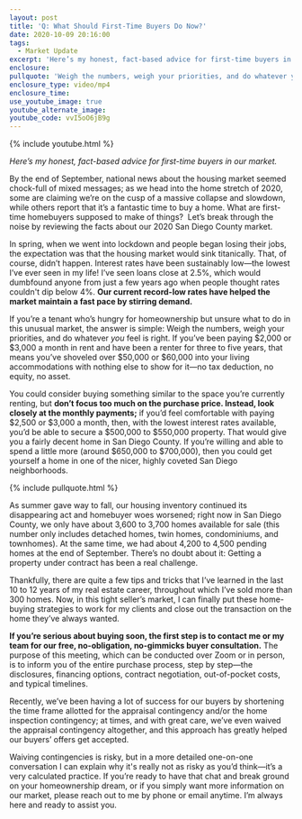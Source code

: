 ```yaml
---
layout: post
title: 'Q: What Should First-Time Buyers Do Now?'
date: 2020-10-09 20:16:00
tags:
  - Market Update
excerpt: 'Here’s my honest, fact-based advice for first-time buyers in our market.'
enclosure:
pullquote: 'Weigh the numbers, weigh your priorities, and do whatever you feel is right.'
enclosure_type: video/mp4
enclosure_time:
use_youtube_image: true
youtube_alternate_image:
youtube_code: vvI5oO6jB9g
---
```


{% include youtube.html %}

*Here’s my honest, fact-based advice for first-time buyers in our market.*

By the end of September, national news about the housing market seemed chock-full of mixed messages; as we head into the home stretch of 2020, some are claiming we’re on the cusp of a massive collapse and slowdown, while others report that it’s a fantastic time to buy a home. What are first-time homebuyers supposed to make of things?&nbsp; Let’s break through the noise by reviewing the facts about our 2020 San Diego County market.&nbsp;

In spring, when we went into lockdown and people began losing their jobs, the expectation was that the housing market would sink titanically. That, of course, didn’t happen. Interest rates have been sustainably low—the lowest I’ve ever seen in my life\! I’ve seen loans close at 2.5%, which would dumbfound anyone from just a few years ago when people thought rates couldn't dip below 4%. **Our current record-low rates have helped the market maintain a fast pace by stirring demand.&nbsp;**

If you’re a tenant who’s hungry for homeownership but unsure what to do in this unusual market, the answer is simple: Weigh the numbers, weigh your priorities, and do whatever *you* feel is right. If you’ve been paying $2,000 or $3,000 a month in rent and have been a renter for three to five years, that means you’ve shoveled over $50,000 or $60,000 into your living accommodations with nothing else to show for it—no tax deduction, no equity, no asset.&nbsp;

You could consider buying something similar to the space you’re currently renting, but **don’t focus too much on the purchase price. Instead, look closely at the monthly payments;** if you’d feel comfortable with paying&nbsp; $2,500 or $3,000 a month, then, with the lowest interest rates available, you’d be able to secure a $500,000 to $550,000 property. That would give you a fairly decent home in San Diego County. If you’re willing and able to spend a little more (around $650,000 to $700,000), then you could get yourself a home in one of the nicer, highly coveted San Diego neighborhoods.&nbsp;

{% include pullquote.html %}

As summer gave way to fall, our housing inventory continued its disappearing act and homebuyer woes worsened; right now in San Diego County, we only have about 3,600 to 3,700 homes available for sale (this number only includes detached homes, twin homes, condominiums, and townhomes). At the same time, we had about 4,200 to 4,500 pending homes at the end of September. There’s no doubt about it: Getting a property under contract has been a real challenge.&nbsp;

Thankfully, there are quite a few tips and tricks that I’ve learned in the last 10 to 12 years of my real estate career, throughout which I’ve sold more than 300 homes. Now, in this tight seller’s market, I can finally put these home-buying strategies to work for my clients and close out the transaction on the home they’ve always wanted.&nbsp;

**If you’re serious about buying soon, the first step is to contact me or my team for our free, no-obligation, no-gimmicks buyer consultation.** The purpose of this meeting, which can be conducted over Zoom or in person, is to inform you of the entire purchase process, step by step—the disclosures, financing options, contract negotiation, out-of-pocket costs, and typical timelines.&nbsp;

Recently, we’ve been having a lot of success for our buyers by shortening the time frame allotted for the appraisal contingency and/or the home inspection contingency; at times, and with great care, we’ve even waived the appraisal contingency altogether, and this approach has greatly helped our buyers’ offers get accepted.&nbsp;

Waiving contingencies is risky, but in a more detailed one-on-one conversation I can explain why it's really not as risky as you’d think—it’s a very calculated practice. If you’re ready to have that chat and break ground on your homeownership dream, or if you simply want more information on our market, please reach out to me by phone or email anytime. I’m always here and ready to assist you.

&nbsp;